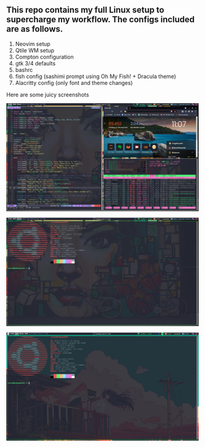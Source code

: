 This repo contains my full Linux setup to supercharge my workflow. The configs included are as follows.
--------------------------------------------------------------------------------------------------------------------------------

1. Neovim setup
2. Qtile WM setup
3. Compton configuration
4. gtk 3/4 defaults
5. bashrc
5. fish config (sashimi prompt using Oh My Fish! + Dracula theme)
6. Alacritty config (only font and theme changes)


Here are some juicy screenshots

![Screenshot 1](./screenshots/desktop.png "Screenshot 1")

![Screenshot 2](./screenshots/desktop2.png "Screenshot 2")

![Screenshot 3](./screenshots/desktop4.png "Screenshot 3")
